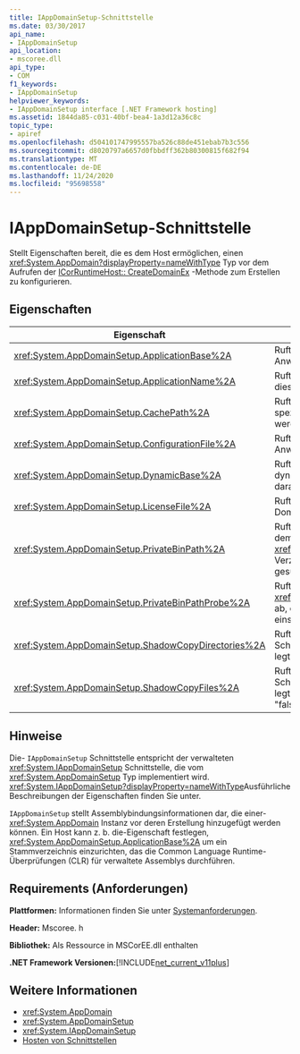 ```yaml
---
title: IAppDomainSetup-Schnittstelle
ms.date: 03/30/2017
api_name:
- IAppDomainSetup
api_location:
- mscoree.dll
api_type:
- COM
f1_keywords:
- IAppDomainSetup
helpviewer_keywords:
- IAppDomainSetup interface [.NET Framework hosting]
ms.assetid: 1844da85-c031-40bf-bea4-1a3d12a36c8c
topic_type:
- apiref
ms.openlocfilehash: d504101747995557ba526c88de451ebab7b3c556
ms.sourcegitcommit: d8020797a6657d0fbbdff362b80300815f682f94
ms.translationtype: MT
ms.contentlocale: de-DE
ms.lasthandoff: 11/24/2020
ms.locfileid: "95698558"
---
```

# <a name="iappdomainsetup-interface"></a>IAppDomainSetup-Schnittstelle

Stellt Eigenschaften bereit, die es dem Host ermöglichen, einen <xref:System.AppDomain?displayProperty=nameWithType> Typ vor dem Aufrufen der [ICorRuntimeHost:: CreateDomainEx](icorruntimehost-createdomainex-method.md) -Methode zum Erstellen zu konfigurieren.  
  
## <a name="properties"></a>Eigenschaften  
  
|Eigenschaft|BESCHREIBUNG|  
|--------------|-----------------|  
|<xref:System.AppDomainSetup.ApplicationBase%2A>|Ruft den Namen des Verzeichnisses ab, das die Anwendung enthält, oder legt diesen fest.|  
|<xref:System.AppDomainSetup.ApplicationName%2A>|Ruft den Namen der Anwendung ab oder legt diesen fest.|  
|<xref:System.AppDomainSetup.CachePath%2A>|Ruft den Namen eines für die Anwendung spezifischen Bereichs ab, in dem Dateien kopiert werden, oder legt diesen fest.|  
|<xref:System.AppDomainSetup.ConfigurationFile%2A>|Ruft den Namen der Konfigurationsdatei für eine Anwendung ab oder legt ihn fest.|  
|<xref:System.AppDomainSetup.DynamicBase%2A>|Ruft den Namen des Verzeichnisses ab, in dem dynamisch generierte Dateien gespeichert und darauf zugegriffen wird, oder legt diesen fest.|  
|<xref:System.AppDomainSetup.LicenseFile%2A>|Ruft den Pfad zu der Lizenzdatei ab, die dieser Domäne zugeordnet ist, oder legt diesen fest.|  
|<xref:System.AppDomainSetup.PrivateBinPath%2A>|Ruft die Liste der Verzeichnisse in Kombination mit dem <xref:System.AppDomainSetup.ApplicationBase%2A> Verzeichnis ab, für das nach privaten Assemblys gesucht werden soll|  
|<xref:System.AppDomainSetup.PrivateBinPathProbe%2A>|Ruft einen Zeichen folgen Wert <xref:System.AppDomainSetup.ApplicationBase%2A> ab, der den Suchpfad für die Anwendung einschließt oder ausschließt, oder legt diesen fest.|  
|<xref:System.AppDomainSetup.ShadowCopyDirectories%2A>|Ruft die Namen der Verzeichnisse ab, die die zu Schatten kopierenden Assemblys enthalten, oder legt diese fest.|  
|<xref:System.AppDomainSetup.ShadowCopyFiles%2A>|Ruft eine Zeichenfolge ab, die angibt, ob das Schatten kopieren aktiviert oder deaktiviert ist, oder legt diese fest. Gültige Werte sind "true" oder "false".|  
  
## <a name="remarks"></a>Hinweise  

 Die- `IAppDomainSetup` Schnittstelle entspricht der verwalteten <xref:System.IAppDomainSetup> Schnittstelle, die vom <xref:System.AppDomainSetup> Typ implementiert wird. <xref:System.IAppDomainSetup?displayProperty=nameWithType>Ausführliche Beschreibungen der Eigenschaften finden Sie unter.  
  
 `IAppDomainSetup` stellt Assemblybindungsinformationen dar, die einer- <xref:System.AppDomain> Instanz vor deren Erstellung hinzugefügt werden können. Ein Host kann z. b. die-Eigenschaft festlegen, <xref:System.AppDomainSetup.ApplicationBase%2A> um ein Stammverzeichnis einzurichten, das die Common Language Runtime-Überprüfungen (CLR) für verwaltete Assemblys durchführen.  
  
## <a name="requirements"></a>Requirements (Anforderungen)  

 **Plattformen:** Informationen finden Sie unter [Systemanforderungen](../../get-started/system-requirements.md).  
  
 **Header:** Mscoree. h  
  
 **Bibliothek:** Als Ressource in MSCorEE.dll enthalten  
  
 **.NET Framework Versionen:**[!INCLUDE[net_current_v11plus](../../../../includes/net-current-v11plus-md.md)]  
  
## <a name="see-also"></a>Weitere Informationen

- <xref:System.AppDomain>
- <xref:System.AppDomainSetup>
- <xref:System.IAppDomainSetup>
- [Hosten von Schnittstellen](hosting-interfaces.md)
